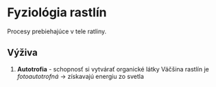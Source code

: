 # Fyziológia rastlín
Procesy prebiehajúce v tele ratliny.

## Výživa
1. **Autotrofia** - schopnosť si vytvárať organické látky
Väčšina rastlín je *fotoautotrofná* -> získavajú energiu zo svetla
